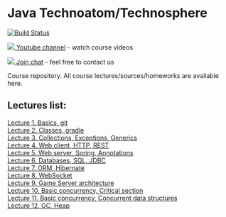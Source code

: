 # Java Technoatom/Technosphere


[![Build Status](https://travis-ci.org/rybalkinsd/atom.png?branch=master)](https://travis-ci.org/rybalkinsd/atom)

[![](http://icons.iconarchive.com/icons/dakirby309/simply-styled/32/YouTube-icon.png) Youtube channel](https://www.youtube.com/playlist?list=PLrCZzMib1e9pnFbVV3u4s7ki5NTnm7WgT) - watch course videos

[![](http://icons.iconarchive.com/icons/alecive/flatwoken/32/Apps-Telegram-icon.png) Join chat](https://t.me/joinchat/AAISfEF63F8ntU5UtUZOyw) - feel free to contact us  
  
Course repository. All course lectures/sources/homeworks are available here.  
  
## Lectures list:
[Lecture 1. Basics, git](https://gitpitch.com/rybalkinsd/atom/lecture01?grs=github&t=white&p=lecture01%2Fpresentation#/)  
[Lecture 2. Classes, gradle](https://gitpitch.com/rybalkinsd/atom/lecture02?grs=github&t=white&p=lecture02%2Fpresentation#/)  
[Lecture 3. Collections, Exceptions, Generics](https://gitpitch.com/rybalkinsd/atom/lecture03?grs=github&t=white&p=lecture03%2Fpresentation#/)  
[Lecture 4. Web client, HTTP, REST](https://gitpitch.com/rybalkinsd/atom/lecture04?grs=github&t=white&p=lecture04%2Fpresentation#/)  
[Lecture 5. Web server, Spring, Annotations](https://gitpitch.com/rybalkinsd/atom/lecture05?grs=github&t=white&p=lecture05%2Fpresentation#/)  
[Lecture 6. Databases, SQL, JDBC](https://gitpitch.com/rybalkinsd/atom/lecture06?grs=github&t=white&p=lecture06%2Fpresentation#/)  
[Lecture 7. ORM, Hibernate](https://gitpitch.com/rybalkinsd/atom/lecture07?grs=github&t=white&p=lecture07%2Fpresentation#/)  
[Lecture 8. WebSocket](https://gitpitch.com/rybalkinsd/atom/lecture08?grs=github&t=white&p=lecture08%2Fpresentation#/)  
[Lecture 9. Game Server architecture](https://gitpitch.com/rybalkinsd/atom/lecture09?grs=github&t=white&p=lecture09%2Fpresentation#/)  
[Lecture 10. Basic concurrency, Critical section](https://gitpitch.com/rybalkinsd/atom/lecture10?grs=github&t=white&p=lecture10%2Fpresentation#/)  
[Lecture 11. Basic concurrency, Concurrent data structures](https://gitpitch.com/rybalkinsd/atom/lecture11?grs=github&t=white&p=lecture11%2Fpresentation#/)  
[Lecture 12. GC, Heap](https://gitpitch.com/rybalkinsd/atom/lecture12?grs=github&t=white&p=lecture12%2Fpresentation#/)  

